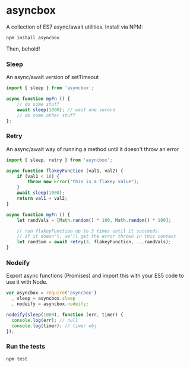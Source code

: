 asyncbox
========

A collection of ES7 async/await utilities. Install via NPM:

```
npm install asyncbox
```

Then, behold!

### Sleep

An async/await version of setTimeout

```js
import { sleep } from 'asyncbox';

async function myFn () {
    // do some stuff
    await sleep(1000); // wait one second
    // do some other stuff
};
```

### Retry

An async/await way of running a method until it doesn't throw an error

```js
import { sleep, retry } from 'asyncbox';

async function flakeyFunction (val1, val2) {
    if (val1 < 10) {
        throw new Error("this is a flakey value");
    }
    await sleep(1000);
    return val1 + val2;
}

async function myFn () {
    let randVals = [Math.random() * 100, Math.random() * 100];

    // run flakeyFunction up to 3 times until it succeeds.
    // if it doesn't, we'll get the error thrown in this context
    let randSum = await retry(3, flakeyFunction, ...randVals);
}
```

### Nodeify

Export async functions (Promises) and import this with your ES5 code to use it
with Node.

```js
var asyncbox = require('asyncbox')
  , sleep = asyncbox.sleep
  , nodeify = asyncbox.nodeify;

nodeify(sleep(1000), function (err, timer) {
  console.log(err); // null
  console.log(timer); // timer obj
});
```

### Run the tests

```
npm test
```
